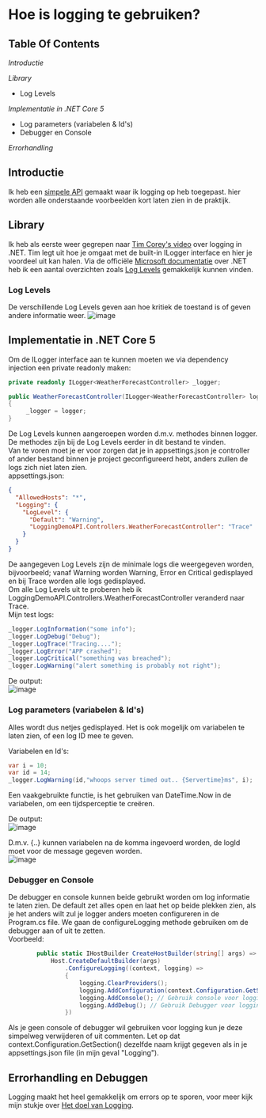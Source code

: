 # Hoe is logging te gebruiken?

## Table Of Contents
*Introductie*  
  
*Library*  
- Log Levels
  
*Implementatie in .NET Core 5*  
- Log parameters (variabelen & Id's)  
- Debugger en Console  
  
*Errorhandling*


## Introductie
Ik heb een [simpele API](https://github.com/BrucevandeVen/Logging/tree/main/LoggingDemoAPI/LoggingDemoAPI) gemaakt waar ik logging op heb toegepast. hier worden alle onderstaande voorbeelden kort laten zien in de praktijk.

## Library
Ik heb als eerste weer gegrepen naar [Tim Corey's video](https://www.youtube.com/watch?v=_iryZxv8Rxw&ab_channel=IAmTimCorey) over logging in .NET. Tim legt uit hoe je omgaat met de built-in ILogger interface en hier je voordeel uit kan halen. Via de officiële [Microsoft documentatie](https://docs.microsoft.com/en-us/dotnet/core/extensions/logging?tabs=command-line) over .NET heb ik een aantal overzichten zoals [Log Levels](https://docs.microsoft.com/en-us/dotnet/core/extensions/logging?tabs=command-line#log-level) gemakkelijk kunnen vinden.  
### Log Levels
De verschillende Log Levels geven aan hoe kritiek de toestand is of geven andere informatie weer.
![image](https://user-images.githubusercontent.com/58031089/120306557-42870e00-c2d2-11eb-8c45-487d23c1616e.png)  

## Implementatie in .NET Core 5
Om de ILogger interface aan te kunnen moeten we via dependency injection een private readonly maken:
```csharp
private readonly ILogger<WeatherForecastController> _logger;

public WeatherForecastController(ILogger<WeatherForecastController> logger)
{
     _logger = logger;
}
```  
De Log Levels kunnen aangeroepen worden d.m.v. methodes binnen logger. De methodes zijn bij de Log Levels eerder in dit bestand te vinden.  
Van te voren moet je er voor zorgen dat je in appsettings.json je controller of ander bestand binnen je project geconfigureerd hebt, anders zullen de logs zich niet laten zien.  
appsettings.json:  
```json
{
  "AllowedHosts": "*",
  "Logging": {
    "LogLevel": {
      "Default": "Warning",
      "LoggingDemoAPI.Controllers.WeatherForecastController": "Trace"
    }
  }
}
```  
De aangegeven Log Levels zijn de minimale logs die weergegeven worden, bijvoorbeeld; vanaf Warning worden Warning, Error en Critical gedisplayed en bij Trace worden alle logs gedisplayed.  
Om alle Log Levels uit te proberen heb ik LoggingDemoAPI.Controllers.WeatherForecastController veranderd naar Trace.  
Mijn test logs:  
```csharp
_logger.LogInformation("some info");
_logger.LogDebug("Debug");
_logger.LogTrace("Tracing....");
_logger.LogError("APP crashed");
_logger.LogCritical("something was breached");
_logger.LogWarning("alert something is probably not right");
```

De output:  
![image](https://user-images.githubusercontent.com/58031089/120362837-cf9a8900-c30b-11eb-8fe1-16a566e707cb.png)  

### Log parameters (variabelen & Id's)  
Alles wordt dus netjes gedisplayed. Het is ook mogelijk om variabelen te laten zien, of een log ID mee te geven.

Variabelen en Id's:  
```csharp
var i = 10;
var id = 14;
_logger.LogWarning(id,"whoops server timed out.. {Servertime}ms", i);
```  
Een vaakgebruikte functie, is het gebruiken van DateTime.Now in de variabelen, om een tijdsperceptie te creëren.

De output:  
![image](https://user-images.githubusercontent.com/58031089/120365297-8c8de500-c30e-11eb-81d1-4b1381129221.png)  

D.m.v. {..} kunnen variabelen na de komma ingevoerd worden, de logId moet voor de message gegeven worden.  
![image](https://user-images.githubusercontent.com/58031089/120365190-6b2cf900-c30e-11eb-8df3-54c9cd9d8e49.png)  

### Debugger en Console  
De debugger en console kunnen beide gebruikt worden om log informatie te laten zien. De default zet alles open en laat het op beide plekken zien, als je het anders wilt zul je logger anders moeten configureren in de Program.cs file. We gaan de configureLogging methode gebruiken om de debugger aan of uit te zetten.  
Voorbeeld:  
```csharp
        public static IHostBuilder CreateHostBuilder(string[] args) =>
            Host.CreateDefaultBuilder(args)
                .ConfigureLogging((context, logging) =>
                {
                    logging.ClearProviders();
                    logging.AddConfiguration(context.Configuration.GetSection("Logging"));
                    logging.AddConsole(); // Gebruik console voor logging
                    logging.AddDebug(); // Gebruik Debugger voor logging
                })
```  
Als je geen console of debugger wil gebruiken voor logging kun je deze simpelweg verwijderen of uit commenten. Let op dat context.Configuration.GetSection() dezelfde naam krijgt gegeven als in je appsettings.json file (in mijn geval "Logging").  

## Errorhandling en Debuggen 
Logging maakt het heel gemakkelijk om errors op te sporen, voor meer kijk mijn stukje over [Het doel van Logging](https://github.com/BrucevandeVen/Logging/blob/main/Logging_Concreet.md).  

